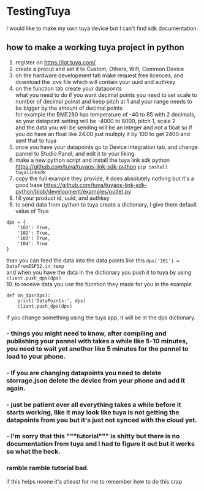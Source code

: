 # TestingTuya
I would like to make my own tuya device but I can't find sdk documentation.

## how to make a working tuya project in python

1. register on https://iot.tuya.com/
2. create a procut and set it to Custom, Others, Wifi, Common Device
3. on the hardware development tab make request free licences, and download the .cvs file which will contain your uuid and authkey
4. on the function tab create your datapoints<br>
    what you need to do if you want decimal points you need to set scale to number of decimal poinst and keep pitch at 1
    and your range needs to be bigger by the amount of decimal points<br>
    for example the BME280 has temperature of -40 to 85 with 2 decimals, so your datapoint setting will be -4000 to 8000, pitch 1, scale 2<br>
    and the data you will be sending will be an integer and not a float so if you do have an float like 24.00 just multiply it by 100 to get 2400 and sent that to tuya<br>
5. once you have your datapoints go to Device integration tab, and change pannel to Studio Panel, and edit it to your liking.
6. make a new python script and install the tuya link sdk python https://github.com/tuya/tuyaos-link-sdk-python `pip install tuyalinksdk`
7. copy the full example they provide, it does absolutely nothing but it's a good base https://github.com/tuya/tuyaos-link-sdk-python/blob/development/examples/outlet.py
8. fill your product id, uuid, and authkey
9. to send data from python to tuya create a dictionary, I give them default value of True
```
dps = {
    '101': True,
    '102': True,
    '103': True,
    '104': True
}
```
than you can feed the data into the data points like this `dps['101'] = DataFromESP32.in_temp`<br>
and when you have the data in the dictionary you push it to tuya by using `client.push_dps(dps)`<br>
10. to receive data you use the fucntion they made for you in the example<br>
```
def on_dps(dps):
    print('DataPoints:', dps)
    client.push_dps(dps)
```
if you change something using the tuya app, it will be in the dps dictionary.

### - things you might need to know, after compiling and publishing your pannel with takes a while like 5-10 minutes, you need to wait yet another like 5 minutes for the pannel to load to your phone.

### - If you are changing datapoints you need to delete storrage.json delete the device from your phone and add it again.

### - just be patient over all everything takes a while before it starts working, like it may look like tuya is not getting the datapoints from you but it's just not synced with the cloud yet.

### - I'm sorry that this """tutorial""" is shitty but there is no documentation from tuya and I had to figure it out but it works so what the heck.

### ramble ramble tutorial bad.

if this helps noone it's atleast for me to remember how to do this crap